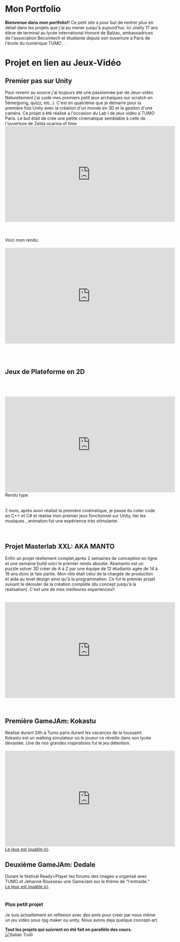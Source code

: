 # Mon Portfolio
**Bienvenue dans mon portfolio!!**
Ce petit site a pour but de rentrer plus en détail dans les projets que j'ai pu mener jusqu'à aujourd'hui. Ici Joelly 17 ans élève de terminal au lycée international Honoré de Balzac, ambassadrices de l'association Becomtech et étudiante depuis son ouverture à Paris de l'école du numérique TUMO .
 .



<DOCTYPE html>
<h1>Projet en lien au Jeux-Vidéo</h1>

 <h2>Premier pas sur Unity</h2>
Pour revenir au source j'ai toujours été une passionnée par de Jeux-vidéo
 Naturellement j'ai codé mes premiers petit jeux archaïques sur scratch en 5ème(pong, quizz, etc..).
 C'est en quatrième que je démarre pour la première fois Unity avec la création d'un monde en 3D et la gestion d'une caméra. Ce projet a été réalisé a l'occasion du Lab I de jeux vidéo a TUMO Paris. Le but était de crée une petite cinématique semblable à celle de l'ouverture de Zelda ocarina of time
 <br>

 <iframe width="560" height="315" src="https://www.youtube.com/embed/Fi8bfP1f68A?start=167" title="YouTube video player" frameborder="0" allow="accelerometer; autoplay; clipboard-write; encrypted-media; gyroscope; picture-in-picture" allowfullscreen></iframe>
 <br>
  <br>
   <br>
    <br>
Voici mon rendu:
 <br>
 <br>
 
 <iframe width="560" height="315" src="https://www.youtube.com/embed/Vsyp9Dn9WQI" title="YouTube video player" frameborder="0" allow="accelerometer; autoplay; clipboard-write; encrypted-media; gyroscope; picture-in-picture" allowfullscreen></iframe>

<!-- Mettre mon projet la UWU-->


<br>
 <br> 
  <br>
   <br>
 <h2>Jeux de Plateforme en 2D</h2>
 <br> 
  <br>
   <br>
 
 <iframe width="560" height="315" src="https://www.youtube.com/embed/iJgEP-1KLqw" title="YouTube video player" frameborder="0" allow="accelerometer; autoplay; clipboard-write; encrypted-media; gyroscope; picture-in-picture" allowfullscreen></iframe>
 Rendu type
 
 <br> 
  <br>
   <br>
2 mois, après avoir réalisé la première cinématique, je passe du coter code en C++ et C# et
 réalise mon premier jeux fonctionnel sur Unity, lier les musiques , animation fut une expérience très stimulante.
<br> 
  <br>
   <br>
<h2> Projet Masterlab XXL: AKA MANTO</h2>
Enfin un projet réellement complet,après 2 semaines de conception en ligne et une semaine build voici le premier rendu aboutie. Akamanto est un puzzle solver 3D créer de A à Z par une équipe de 12 étudiants agée de 14 à 19 ans donc je fais partie. Mon rôle était celui de la chargée de production et aida au level design ainsi qu'à la programmation. Ce fut le premier projet suivant le dérouler de la création complète (du concept jusqu'à la réalisation). C'est une de mes meilleures experiences!!
<br>
 <br>
  <br> 
<iframe width="560" height="315" src="https://www.youtube.com/embed/cqSTqA5jBDQ" title="YouTube video player" frameborder="0" allow="accelerometer; autoplay; clipboard-write; encrypted-media; gyroscope; picture-in-picture" allowfullscreen></iframe>
<br>
 <br>
  <br>

<h2>Première GameJAm: Kokastu</h2>
 Realisé durant 24h à Tumo paris durant les vacances de la toussaint. Kokastu est un walking simulateur 
où le joueur ce réveille dans son lycée dévastée. Une de nos grandes inspirations fut le jeu détention.

<br>
 <br>
 <iframe width="560" height="315" src="https://www.youtube.com/embed/ltZEjF6t_Vg" title="YouTube video player" frameborder="0" allow="accelerometer; autoplay; clipboard-write; encrypted-media; gyroscope; picture-in-picture" allowfullscreen></iframe>
 <br>
 <a href="https://tumoparis.github.io/TravauxJV/LabIII/Kokatsu/index.html">Le jeux est jouable ici</a>.
  <br>
 <h2>Deuxième GameJAm: Dedale</h2>
Durant le festival Ready>Player les forums des images a organisé avec TUMO et Jehanne Rousseau une
GameJam sur le théme de "l'entraide."
  <br>
 <a href="https://tumoparis.github.io/TravauxJV/GameJam/Dedale/index.html">Le jeux est jouable ici</a>.


<br>
 <br>
 <h3> Plus petit projet </h3>
 Je suis actuellement en reflexion avec des amis pour creer par nous même un jeu vidéo sous rpg maker ou unity. Nous avons deja quelque concept-art

 <b>Tout les projets qui suivront on été fait en parallèle des cours.</b>
<img src="https://www.cjoint.com/c/LDcmcdOUvou" alt="Italian Trulli">
